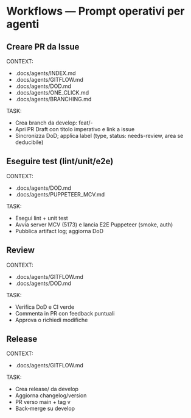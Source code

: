 # Workflows — Prompt operativi per agenti

## Creare PR da Issue
CONTEXT:
- .docs/agents/INDEX.md
- .docs/agents/GITFLOW.md
- .docs/agents/DOD.md
- .docs/agents/ONE_CLICK.md
- .docs/agents/BRANCHING.md

TASK:
- Crea branch da develop: feat/<issue>-<slug>
- Apri PR Draft con titolo imperativo e link a issue
- Sincronizza DoD; applica label (type, status: needs-review, area se deducibile)

## Eseguire test (lint/unit/e2e)
CONTEXT:
- .docs/agents/DOD.md
- .docs/agents/PUPPETEER_MCV.md

TASK:
- Esegui lint + unit test
- Avvia server MCV (5173) e lancia E2E Puppeteer (smoke, auth)
- Pubblica artifact log; aggiorna DoD

## Review
CONTEXT:
- .docs/agents/GITFLOW.md
- .docs/agents/DOD.md

TASK:
- Verifica DoD e CI verde
- Commenta in PR con feedback puntuali
- Approva o richiedi modifiche

## Release
CONTEXT:
- .docs/agents/GITFLOW.md

TASK:
- Crea release/<version> da develop
- Aggiorna changelog/version
- PR verso main + tag v<version>
- Back‑merge su develop
